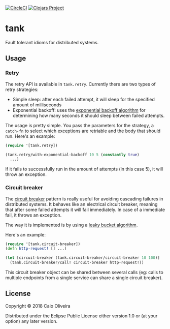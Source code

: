 [![CircleCI](https://circleci.com/gh/caioaao/tank/tree/master.svg?style=svg)](https://circleci.com/gh/caioaao/tank/tree/master) [![Clojars Project](https://img.shields.io/clojars/v/tank.svg)](https://clojars.org/tank)

# tank

Fault tolerant idioms for distributed systems.

## Usage

### Retry

The retry API is available in `tank.retry`. Currently there are two types of retry strategies:

- Simple sleep: after each failed attempt, it will sleep for the specified amount of milliseconds
- Exponential backoff: uses the [exponential backoff algorithm](https://en.wikipedia.org/wiki/Exponential_backoff) for determining how many seconds it should sleep between failed attempts.

The usage is pretty simple. You pass the parameters for the strategy, a `catch-fn` to select which exceptions are retriable and the body that should run. Here's an example:

```clojure
(require '[tank.retry])

(tank.retry/with-exponential-backoff 10 5 (constantly true)
  ...)
```

If it fails to successfully run in the amount of attempts (in this case 5), it will throw an exception.


### Circuit breaker

The [circuit breaker](https://martinfowler.com/bliki/CircuitBreaker.html) pattern is really useful for avoiding cascading failures in distributed systems. It behaves like an electrical circuit breaker, meaning that after some failed attempts it will fail immediately. In case of a immediate fail, it throws an exception.

The way it is implemented is by using a [leaky bucket algorithm](https://en.wikipedia.org/wiki/Leaky_bucket).

Here's an example:

```clojure
(require '[tank.circuit-breaker])
(defn http-request! [] ...)

(let [circuit-breaker (tank.circuit-breaker/circuit-breaker 10 100)]
  (tank.circuit-breaker/call! circuit-breaker http-request!))
```

This circuit breaker object can be shared between several calls (eg: calls to multiple endpoints from a single service can share a single circuit breaker).

## License

Copyright © 2018 Caio Oliveira

Distributed under the Eclipse Public License either version 1.0 or (at
your option) any later version.
